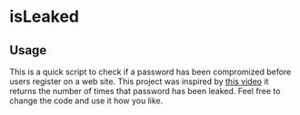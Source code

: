 # isLeaked

## Usage
This is a quick script to check if a password has been compromized before users register on a web site. This project was inspired by [this video](https://www.youtube.com/watch?v=hhUb5iknVJs&t=418s)
it returns the number of times that password has been leaked. Feel free to change the code and use it how you like.
